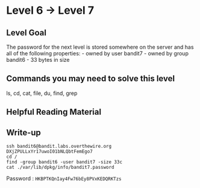 # Level 6 → Level  7

## Level Goal

The password for the next level is stored somewhere on the server and has all of the following properties: - owned by user bandit7 - owned by group bandit6 - 33 bytes in size

## Commands you may need to solve this level

ls, cd, cat, file, du, find, grep

## Helpful Reading Material



## Write-up

```
ssh bandit6@bandit.labs.overthewire.org
DXjZPULLxYr17uwoI01bNLQbtFemEgo7
cd /
find -group bandit6 -user bandit7 -size 33c
cat ./var/lib/dpkg/info/bandit7.password
```
Password : `HKBPTKQnIay4Fw76bEy8PVxKEDQRKTzs`